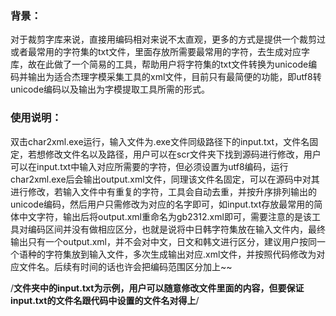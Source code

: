 ### 背景：

对于裁剪字库来说，直接用编码相对来说不太直观，更多的方式是提供一个裁剪过或者最常用的字符集的txt文件，里面存放所需要最常用的字符，去生成对应字库，故在此做了一个简易的工具，帮助用户将字符集的txt文件转换为unicode编码并输出为适合杰理字模采集工具的xml文件，目前只有最简便的功能，即utf8转unicode编码以及输出为字模提取工具所需的形式。

### 使用说明：

双击char2xml.exe运行，输入文件为.exe文件同级路径下的input.txt，文件名固定，若想修改文件名以及路径，用户可以在scr文件夹下找到源码进行修改，用户可以在input.txt中输入对应所需要的字符，但必须设置为utf8编码，运行char2xml.exe后会输出output.xml文件，同理该文件名固定，可以在源码中对其进行修改，若输入文件中有重复的字符，工具会自动去重，并按升序排列输出的unicode编码，然后用户只需修改为对应的名字即可，如input.txt存放最常用的简体中文字符，输出后将output.xml重命名为gb2312.xml即可，需要注意的是该工具对编码区间并没有做相应区分，也就是说将中日韩字符集放在输入文件内，最终输出只有一个output.xml，并不会对中文，日文和韩文进行区分，建议用户按同一个语种的字符集放到输入文件，多次生成输出对应.xml文件，并按照代码修改为对应文件名。后续有时间的话也许会把编码范围区分加上~~

/**文件夹中的input.txt为示例，用户可以随意修改文件里面的内容，但要保证input.txt的文件名跟代码中设置的文件名对得上**/
